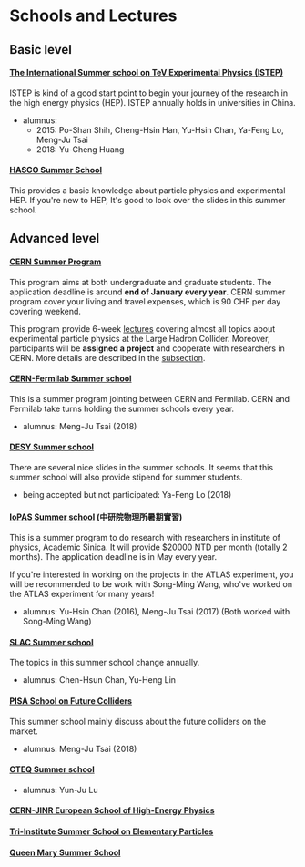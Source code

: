 # Schools and Lectures

## Basic level

#### [The International Summer school on TeV Experimental Physics \(ISTEP\)](https://indico.ihep.ac.cn/event/7854/other-view?view=standard)

ISTEP is kind of a good start point to begin your journey of the research in the high energy physics \(HEP\). ISTEP annually holds in universities in China. 

* alumnus: 
  * 2015: Po-Shan Shih, Cheng-Hsin Han, Yu-Hsin Chan, Ya-Feng Lo, Meng-Ju Tsai
  * 2018: Yu-Cheng Huang

#### [HASCO Summer School](https://indico.cern.ch/event/704163/)

This provides a basic knowledge about particle physics and experimental HEP. If you're new to HEP, It's good to look over the slides in this summer school. 

## Advanced level

#### [CERN Summer Program](https://home.cern/students-educators/summer-student-programme)

This program aims at both undergraduate and graduate students. The application deadline is around **end of January every year**. CERN summer program cover your living and travel expenses, which is 90 CHF per day covering weekend.

This program provide 6-week [lectures](https://indico.cern.ch/category/345/) covering almost all topics about experimental particle physics at the Large Hadron Collider. Moreover, participants will be **assigned a project** and cooperate with researchers in CERN. More details are described in the [subsection](cern-summer-school.md). 

#### [CERN-Fermilab Summer school](http://hcpss.web.cern.ch/hcpss/)

This is a summer program jointing between CERN and Fermilab. CERN and Fermilab take turns holding the summer schools every year. 

* alumnus: Meng-Ju Tsai \(2018\)

#### [DESY Summer school](https://summerstudents.desy.de/)

There are several nice slides in the summer schools. It seems that this summer school will also provide stipend for summer students. 

* being accepted but not participated: Ya-Feng Lo \(2018\)

#### [IoPAS Summer school](http://www.phys.sinica.edu.tw/~summer/) \(中研院物理所暑期實習\)

This is a summer program to do research with researchers in institute of physics, Academic Sinica. It will provide $20000 NTD per month \(totally 2 months\). The application deadline is in May every year. 

If you're interested in working on the projects in the ATLAS experiment, you will be recommended to be work with Song-Ming Wang, who've worked on the ATLAS experiment for many years!

* alumnus: Yu-Hsin Chan \(2016\), Meng-Ju Tsai \(2017\) \(Both worked with Song-Ming Wang\)

#### [SLAC Summer school](https://conf.slac.stanford.edu/ssi2018/)

The topics in this summer school change annually. 

* alumnus: Chen-Hsun Chan, Yu-Heng Lin

#### [PISA School on Future Colliders](https://indico.cern.ch/event/669093/overview)

This summer school mainly discuss about the future colliders on the market. 

* alumnus: Meng-Ju Tsai \(2018\)

#### [CTEQ Summer school](https://www.physics.smu.edu/scalise/cteq/schools/summer18/)

* alumnus: Yun-Ju Lu 

#### [CERN-JINR European School of High-Energy Physics](http://physicschool.web.cern.ch/PhysicSchool/ESHEP/ESHEP2018/)

#### [Tri-Institute Summer School on Elementary Particles](https://www.perimeterinstitute.ca/conference/tri-institute-summer-school-elementary-particles-2018)

#### [Queen Mary Summer School](https://www.qmul.ac.uk/summer-school/) 

